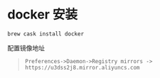 # docker 安装

`brew cask install docker`

配置镜像地址
> `Preferences->Daemon->Registry mirrors -> https://u3dss2j8.mirror.aliyuncs.com`